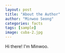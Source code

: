 ```yaml
---
layout: post
title: "About the Author"
author: "Minwoo Seong"
categories: facts
tags: [sample]
image: cuba-2.jpg
---
```


Hi there! I'm Minwoo.
